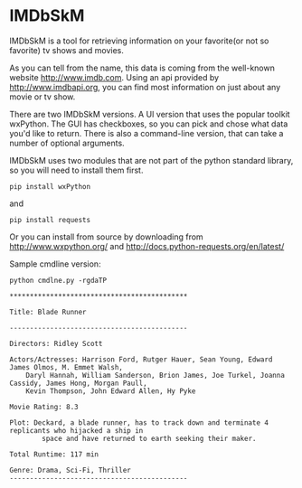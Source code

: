 IMDbSkM
=======

IMDbSkM is a tool for retrieving information on your favorite(or not so favorite) tv shows and movies.  

As you can tell from the name, this data is coming from the well-known website http://www.imdb.com.
Using an api provided by http://www.imdbapi.org, you can find most information on just about any
movie or tv show.

There are two IMDbSkM versions.  A UI version that uses the popular toolkit wxPython.  The GUI has
checkboxes, so you can pick and chose what data you'd like to return.  There is also a command-line 
version, that can take a number of optional arguments.

IMDbSkM uses two modules that are not part of the python standard library, so you will need to install them first.

    pip install wxPython

and

    pip install requests

Or you can install from source by downloading from http://www.wxpython.org/ and http://docs.python-requests.org/en/latest/

Sample cmdline version:
    
    python cmdlne.py -rgdaTP

    ********************************************

    Title: Blade Runner

    --------------------------------------------

    Directors: Ridley Scott

    Actors/Actresses: Harrison Ford, Rutger Hauer, Sean Young, Edward James Olmos, M. Emmet Walsh, 
        Daryl Hannah, William Sanderson, Brion James, Joe Turkel, Joanna Cassidy, James Hong, Morgan Paull, 
        Kevin Thompson, John Edward Allen, Hy Pyke

    Movie Rating: 8.3

    Plot: Deckard, a blade runner, has to track down and terminate 4 replicants who hijacked a ship in 
            space and have returned to earth seeking their maker.

    Total Runtime: 117 min

    Genre: Drama, Sci-Fi, Thriller
    --------------------------------------------

